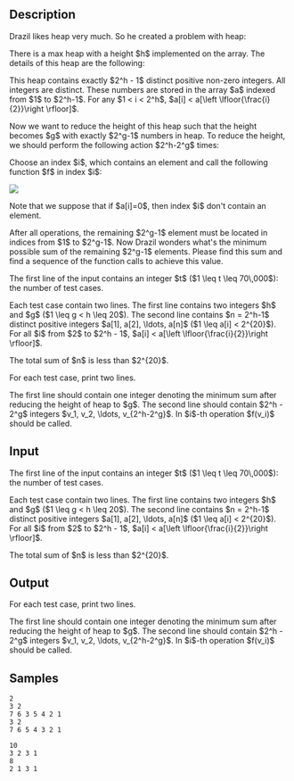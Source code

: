 ## Description

<div><p>Drazil likes heap very much. So he created a problem with heap:</p><p>There is a max heap with a height $h$ implemented on the array. The details of this heap are the following:</p><p>This heap contains exactly $2^h - 1$ <span class="tex-font-style-bf">distinct</span> positive non-zero integers. All integers are distinct. These numbers are stored in the array $a$ indexed from $1$ to $2^h-1$. For any $1 &lt; i &lt; 2^h$, $a[i] &lt; a[\left \lfloor{\frac{i}{2}}\right \rfloor]$.</p><p>Now we want to reduce the height of this heap such that the height becomes $g$ with exactly $2^g-1$ numbers in heap. To reduce the height, we should perform the following action $2^h-2^g$ times:</p><p>Choose an index $i$, which contains an element and call the following function $f$ in index $i$:</p><p><img class="tex-graphics" src="./31007/file/VY1UoIQT.png" style="max-width: 100.0%;max-height: 100.0%;"></p><p>Note that we suppose that if $a[i]=0$, then index $i$ don't contain an element.</p><p>After all operations, the remaining $2^g-1$ element must be located in indices from $1$ to $2^g-1$. Now Drazil wonders what's the minimum possible sum of the remaining $2^g-1$ elements. Please find this sum and find a sequence of the function calls to achieve this value.</p></div><div class="input-specification"><p>The first line of the input contains an integer $t$ ($1 \leq t \leq 70\,000$): the number of test cases.</p><p>Each test case contain two lines. The first line contains two integers $h$ and $g$ ($1 \leq g &lt; h \leq 20$). The second line contains $n = 2^h-1$ <span class="tex-font-style-bf">distinct</span> positive integers $a[1], a[2], \ldots, a[n]$ ($1 \leq a[i] &lt; 2^{20}$). For all $i$ from $2$ to $2^h - 1$, $a[i] &lt; a[\left \lfloor{\frac{i}{2}}\right \rfloor]$.</p><p>The total sum of $n$ is less than $2^{20}$.</p></div><div class="output-specification"><p>For each test case, print two lines.</p><p>The first line should contain one integer denoting the minimum sum after reducing the height of heap to $g$. The second line should contain $2^h - 2^g$ integers $v_1, v_2, \ldots, v_{2^h-2^g}$. In $i$-th operation $f(v_i)$ should be called.</p></div>

## Input

<p>The first line of the input contains an integer $t$ ($1 \leq t \leq 70\,000$): the number of test cases.</p><p>Each test case contain two lines. The first line contains two integers $h$ and $g$ ($1 \leq g &lt; h \leq 20$). The second line contains $n = 2^h-1$ <span class="tex-font-style-bf">distinct</span> positive integers $a[1], a[2], \ldots, a[n]$ ($1 \leq a[i] &lt; 2^{20}$). For all $i$ from $2$ to $2^h - 1$, $a[i] &lt; a[\left \lfloor{\frac{i}{2}}\right \rfloor]$.</p><p>The total sum of $n$ is less than $2^{20}$.</p>

## Output

<p>For each test case, print two lines.</p><p>The first line should contain one integer denoting the minimum sum after reducing the height of heap to $g$. The second line should contain $2^h - 2^g$ integers $v_1, v_2, \ldots, v_{2^h-2^g}$. In $i$-th operation $f(v_i)$ should be called.</p>

## Samples

```input1
2
3 2
7 6 3 5 4 2 1
3 2
7 6 5 4 3 2 1
```

```output1
10
3 2 3 1
8
2 1 3 1
```




